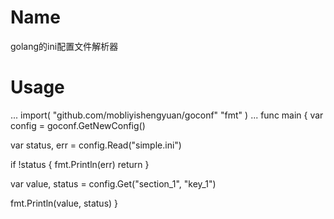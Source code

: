 # Name
golang的ini配置文件解析器

# Usage
...
import(
    "github.com/mobliyishengyuan/goconf"
    "fmt"
)
...
func main {
   var config = goconf.GetNewConfig()
   
   var status, err = config.Read("simple.ini")
   
   if !status {
      fmt.Println(err)
      return
   }
   
   var value, status = config.Get("section_1", "key_1")
   
   fmt.Println(value, status)
}
